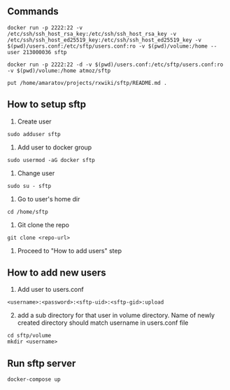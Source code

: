 ## Commands ##


```
docker run -p 2222:22 -v /etc/ssh/ssh_host_rsa_key:/etc/ssh/ssh_host_rsa_key -v /etc/ssh/ssh_host_ed25519_key:/etc/ssh/ssh_host_ed25519_key -v $(pwd)/users.conf:/etc/sftp/users.conf:ro -v $(pwd)/volume:/home --user 213000036 sftp
```


```
docker run -p 2222:22 -d -v $(pwd)/users.conf:/etc/sftp/users.conf:ro -v $(pwd)/volume:/home atmoz/sftp
```


```
put /home/amaratov/projects/rxwiki/sftp/README.md .
```


## How to setup sftp ##

1. Create user

```sudo adduser sftp```

1. Add user to docker group

```sudo usermod -aG docker sftp```

1. Change user

```sudo su - sftp```

1. Go to user's home dir

```cd /home/sftp```

1. Git clone the repo

```git clone <repo-url>```

1. Proceed to "How to add users" step


## How to add new users ##

1. Add user to users.conf 

```<username>:<password>:<sftp-uid>:<sftp-gid>:upload```

2. add a sub directory for that user in volume directory. Name of newly created directory should match username in users.conf file

```
cd sftp/volume
mkdir <username>
```


## Run sftp server ##

```
docker-compose up
```

